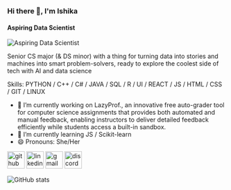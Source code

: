 ### Hi there 👋, I'm Ishika
#### Aspiring Data Scientist
![Aspiring Data Scientist](https://arturssmirnovs.github.io/github-profile-readme-generator/images/banner.png)

Senior CS major (& DS minor) with a thing for turning data into stories and machines into smart problem-solvers, ready to explore the coolest side of tech with AI and data science

Skills: PYTHON / C++ / C# / JAVA / SQL / R / UI / REACT / JS / HTML / CSS / GIT / LINUX

- 🔭 I’m currently working on LazyProf., an innovative free auto-grader tool for computer science assignments that provides both automated and manual feedback, enabling instructors to deliver detailed feedback efficiently while students access a built-in sandbox. 
- 🌱 I’m currently learning  JS / Scikit-learn  
- 😄 Pronouns: She/Her 


[<img src='https://cdn.jsdelivr.net/npm/simple-icons@3.0.1/icons/github.svg' alt='github' height='40'>](https://github.com/tkishika)  [<img src='https://cdn.jsdelivr.net/npm/simple-icons@3.0.1/icons/linkedin.svg' alt='linkedin' height='40'>](https://www.linkedin.com/in/www.linkedin.com/in/tkishika/)  [<img src='https://cdn.jsdelivr.net/npm/simple-icons@3.0.1/icons/gmail.svg' alt='gmail' height='40'>](tasnimkishika@gmail.com)  [<img src='https://cdn.jsdelivr.net/npm/simple-icons@3.0.1/icons/discord.svg' alt='discord' height='40'>](ish.iika)  

![GitHub stats](https://github-readme-stats.vercel.app/api?username=tkishika&show_icons=true)  


